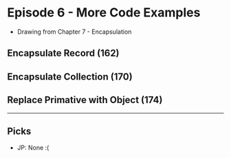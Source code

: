 # Episode 6 - More Code Examples

- Drawing from Chapter 7 - Encapsulation

## Encapsulate Record (162)

## Encapsulate Collection (170)

## Replace Primative with Object (174)

---

## Picks

- JP: None :(
